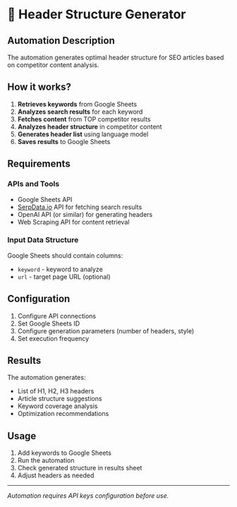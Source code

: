 # 📝 Header Structure Generator

## Automation Description

The automation generates optimal header structure for SEO articles based on competitor content analysis.

## How it works?

1. **Retrieves keywords** from Google Sheets
2. **Analyzes search results** for each keyword
3. **Fetches content** from TOP competitor results
4. **Analyzes header structure** in competitor content
5. **Generates header list** using language model
6. **Saves results** to Google Sheets

## Requirements

### APIs and Tools
- Google Sheets API
- [SerpData.io](https://serpdata.io/) API for fetching search results
- OpenAI API (or similar) for generating headers
- Web Scraping API for content retrieval

### Input Data Structure
Google Sheets should contain columns:
- `keyword` - keyword to analyze
- `url` - target page URL (optional)

## Configuration

1. Configure API connections
2. Set Google Sheets ID
3. Configure generation parameters (number of headers, style)
4. Set execution frequency

## Results

The automation generates:
- List of H1, H2, H3 headers
- Article structure suggestions
- Keyword coverage analysis
- Optimization recommendations

## Usage

1. Add keywords to Google Sheets
2. Run the automation
3. Check generated structure in results sheet
4. Adjust headers as needed

---

*Automation requires API keys configuration before use.* 